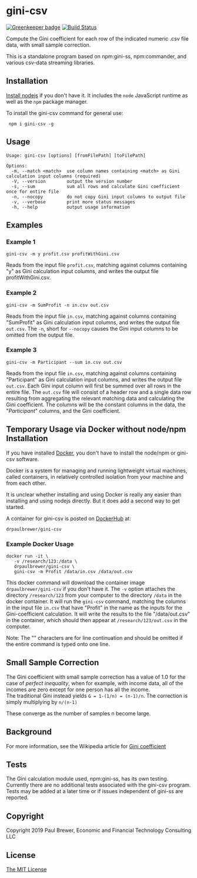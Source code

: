 # gini-csv

[![Greenkeeper badge](https://badges.greenkeeper.io/DrPaulBrewer/gini-csv.svg)](https://greenkeeper.io/)
[![Build Status](https://travis-ci.org/DrPaulBrewer/gini-csv.svg?branch=master)](https://travis-ci.org/DrPaulBrewer/gini-csv)

Compute the Gini coefficient for each row of the indicated numeric .csv file data, with small sample correction.

This is a standalone program based on npm:gini-ss, npm:commander, and various csv-data streaming libraries.


## Installation

[Install nodejs](https://nodejs.org/en/download/) if you don't have it.  It includes the `node` JavaScript runtime as well as the `npm` package manager.  

To install the gini-csv command for general use:

     npm i gini-csv -g

## Usage

```
Usage: gini-csv [options] [fromFilePath] [toFilePath]

Options:
  -m, --match <match>  use column names containing <match> as Gini calculation input columns (required)
  -V, --version        output the version number
  -s, --sum            sum all rows and calculate Gini coefficient once for entire file
  -n, --nocopy         do not copy Gini input columns to output file
  -v, --verbose        print more status messages
  -h, --help           output usage information
```


## Examples

### Example 1

    gini-csv -m y profit.csv profitWithGini.csv

Reads from the input file `profit.csv`, matching against columns containing "y" as Gini calculation input columns, and writes
the output file profitWithGini.csv.

### Example 2

    gini-csv -m SumProfit -n in.csv out.csv

Reads from the input file `in.csv`, matching against columns containing "SumProfit" as Gini calculation input columns, and writes the output file `out.csv`.  The `-n`, short for `--nocopy` causes the Gini input columns to be omitted from the output file.  

### Example 3

    gini-csv -m Participant --sum in.csv out.csv

Reads from the input file `in.csv`, matching against columns containing "Participant" as Gini calculation input columns, and writes the output file `out.csv`.  Each Gini input column will first be summed over all rows in the entire file.  The `out.csv` file will consist of a header row and a single data row resulting from aggregating the relevant matching data and calculating the Gini coefficient.  The columns will be the constant columns in the data, the "*Participant*" columns, and the Gini coefficient.

## Temporary Usage via Docker without node/npm Installation

If you have installed [Docker](https://docs.docker.com/install/), you don't have to install the node/npm or gini-csv software.

Docker is a system for managing and running lightweight virtual machines, called containers, in relatively controlled isolation from your machine and from each other.  

It is unclear whether installing and using Docker is really any easier than installing and using nodejs directly. But it does add a second way to get started.  

A container for gini-csv is posted on [DockerHub](https://hub.docker.com) at:

    drpaulbrewer/gini-csv

### Example Docker Usage

    docker run -it \
       -v /research/123:/data \
       drpaulbrewer/gini-csv \
       gini-csv -m Profit /data/in.csv /data/out.csv

This docker command will download the container image `drpaulbrewer/gini-csv` if you don't have it.  The `-v` option attaches the directory `/research/123` from your computer to the directory `/data` in the docker container.  It will
run the `gini-csv` command, matching the columns in the input file `in.csv` that have "Profit" in the name as the inputs for
the Gini-coefficient calculation.  It will write the results to the file "/data/out.csv" in the container, which should then
appear at `/research/123/out.csv` in the computer.  

Note: The "\" characters are for line continuation and should be omitted if the entire command is typed onto one line.


## Small Sample Correction

The Gini coefficient with small sample correction has a value of 1.0 for the case of *perfect inequality*, when
for example, with income data, all of the incomes are zero except for one person has all the income.   
The traditional Gini instead yields `G = 1-(1/n) = (n-1)/n`.  The correction is simply multiplying by `n/(n-1)`

These converge as the number of samples n become large.

## Background

For more information, see the Wikipedia article for [Gini coefficient](https://en.wikipedia.org/wiki/Gini_coefficient)

## Tests

The Gini calculation module used, npm:gini-ss, has its own testing.  Currently there are no additional tests associated
with the gini-csv program. Tests may be added at a later time
or if issues independent of gini-ss are reported.

## Copyright

Copyright 2019 Paul Brewer, Economic and Financial Technology Consulting LLC

## License

[The MIT License](LICENSE.md)
